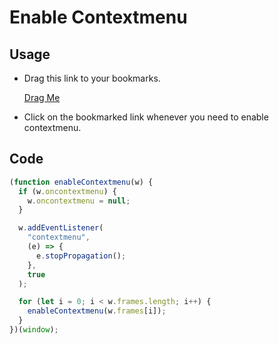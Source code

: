 # Enable Contextmenu

## Usage

- Drag this link to your bookmarks.

  <a href="javascript:(function t(n){n.oncontextmenu&&(n.oncontextmenu=null),n.addEventListener(`contextmenu`,e=>{e.stopPropagation()},!0);for(let e=0;e<n.frames.length;e++)t(n.frames[e])})(window);
">Drag Me</a>

- Click on the bookmarked link whenever you need to enable contextmenu.

## Code

```js
(function enableContextmenu(w) {
  if (w.oncontextmenu) {
    w.oncontextmenu = null;
  }

  w.addEventListener(
    "contextmenu",
    (e) => {
      e.stopPropagation();
    },
    true
  );

  for (let i = 0; i < w.frames.length; i++) {
    enableContextmenu(w.frames[i]);
  }
})(window);

```
